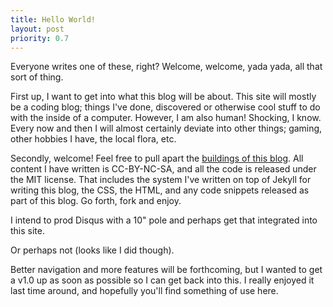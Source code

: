 ```yaml
---
title: Hello World!
layout: post
priority: 0.7
---
```


Everyone writes one of these, right? Welcome, welcome, yada yada, all that sort of thing.

First up, I want to get into what this blog will be about. This site will mostly be a
coding blog; things I've done, discovered or otherwise cool stuff to do with the 
inside of a computer. However, I am also human! Shocking, I know. Every now and then 
I will almost certainly deviate into other things; gaming, other hobbies I have, the 
local flora, etc.

Secondly, welcome! Feel free to pull apart the [buildings of this blog][source]. All
content I have written is CC-BY-NC-SA, and all the code is released under the MIT
license. That includes the system I've written on top of Jekyll for writing this blog,
the CSS, the HTML, and any code snippets released as part of this blog. Go forth, fork
and enjoy.

I intend to prod Disqus with a 10" pole and perhaps get that integrated into this site.

Or perhaps not (looks like I did though).

Better navigation and more features will be forthcoming, but I wanted to get a v1.0 up
as soon as possible so I can get back into this. I really enjoyed it last time around,
and hopefully you'll find something of use here.

  [source]: http://github.com/mscharley/mscharley.github.com/
